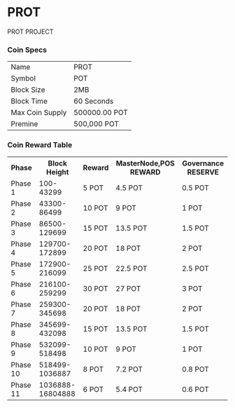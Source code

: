 # PROT
PROT PROJECT

### Coin Specs
<table>
<tr><td>Name </td><td>PROT</td></tr>
<tr><td>Symbol</td><td>POT</td></tr>
<tr><td>Block Size</td><td>2MB</td></tr>
<tr><td>Block Time</td><td>60 Seconds</td></tr>
<tr><td>Max Coin Supply </td><td>500000.00 POT</td></tr>
<tr><td>Premine</td><td>500,000  POT</td></tr>
</table>

### Coin Reward Table
<table>
<th>Phase</th><th>Block Height</th><th>Reward</th><th>MasterNode,POS REWARD</th><th>Governance RESERVE</th>
<tr><td>Phase 1</td><td>100-43299</td><td>5 POT</td><td>4.5 POT</td><td>0.5 POT</td></tr>
<tr><td>Phase 2</td><td>43300-86499</td><td>10 POT</td><td>9 POT</td><td>1 POT</td></tr>
<tr><td>Phase 3</td><td>86500-129699</td><td>15 POT</td><td>13.5 POT</td><td>1.5 POT</td></tr>
<tr><td>Phase 4</td><td>129700-172899</td><td>20 POT</td><td>18 POT </td><td>2 POT</td></tr>
<tr><td>Phase 5</td><td>172900-216099</td><td>25 POT</td><td>22.5 POT </td><td>2.5 POT</td></tr>
<tr><td>Phase 6</td><td>216100-259299</td><td>30 POT</td><td>27 POT</td><td>3 POT</td></tr>
<tr><td>Phase 7</td><td>259300-345698</td><td>20 POT</td><td>18 POT</td><td>2 POT</td></tr>
<tr><td>Phase 8</td><td>345699-432098</td><td>15 POT</td><td>13.5 POT </td><td>1.5 POT</td></tr>
<tr><td>Phase 9</td><td>532099-518498</td><td>10 POT</td><td>9 POT</td><td>1 POT</td></tr>
<tr><td>Phase 10</td><td>518499-1036887</td><td>8 POT</td><td>7.2 POT</td><td>0.8 POT</td></tr>
<tr><td>Phase 11</td><td>1036888-16804888</td><td>6 POT</td><td> 5.4 POT</td><td>0.6 POT</td></tr>
</table>
